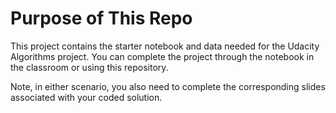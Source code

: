 # Purpose of This Repo

This project contains the starter notebook and data needed for the Udacity Algorithms project.  You can complete the project through the notebook in the classroom or using this repository.  

Note, in either scenario, you also need to complete the corresponding slides associated with your coded solution.